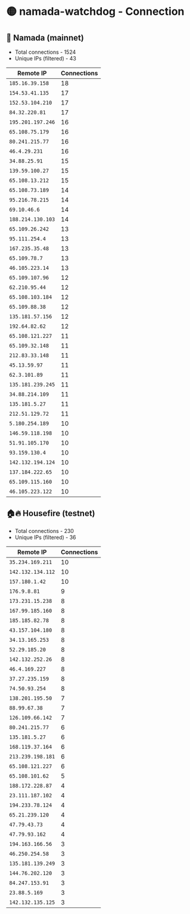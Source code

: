 # 🟡 namada-watchdog - Connection

## 🚀 Namada (mainnet)
- Total connections - 1524
- Unique IPs (filtered) - 43

| Remote IP | Connections |
|-----------|-------------|
| `185.16.39.158` | 18 |
| `154.53.41.135` | 17 |
| `152.53.104.210` | 17 |
| `84.32.220.81` | 17 |
| `195.201.197.246` | 16 |
| `65.108.75.179` | 16 |
| `80.241.215.77` | 16 |
| `46.4.29.231` | 16 |
| `34.88.25.91` | 15 |
| `139.59.100.27` | 15 |
| `65.108.13.212` | 15 |
| `65.108.73.189` | 14 |
| `95.216.78.215` | 14 |
| `69.10.46.6` | 14 |
| `188.214.130.103` | 14 |
| `65.109.26.242` | 13 |
| `95.111.254.4` | 13 |
| `167.235.35.48` | 13 |
| `65.109.78.7` | 13 |
| `46.105.223.14` | 13 |
| `65.109.107.96` | 12 |
| `62.210.95.44` | 12 |
| `65.108.103.184` | 12 |
| `65.109.88.38` | 12 |
| `135.181.57.156` | 12 |
| `192.64.82.62` | 12 |
| `65.108.121.227` | 11 |
| `65.109.32.148` | 11 |
| `212.83.33.148` | 11 |
| `45.13.59.97` | 11 |
| `62.3.101.89` | 11 |
| `135.181.239.245` | 11 |
| `34.88.214.109` | 11 |
| `135.181.5.27` | 11 |
| `212.51.129.72` | 11 |
| `5.180.254.189` | 10 |
| `146.59.118.198` | 10 |
| `51.91.105.170` | 10 |
| `93.159.130.4` | 10 |
| `142.132.194.124` | 10 |
| `137.184.222.65` | 10 |
| `65.109.115.160` | 10 |
| `46.105.223.122` | 10 |

## 🏠🔥 Housefire (testnet)

- Total connections - 230
- Unique IPs (filtered) - 36

| Remote IP | Connections |
|-----------|-------------|
| `35.234.169.211` | 10 |
| `142.132.134.112` | 10 |
| `157.180.1.42` | 10 |
| `176.9.8.81` | 9 |
| `173.231.15.238` | 8 |
| `167.99.185.160` | 8 |
| `185.185.82.78` | 8 |
| `43.157.104.180` | 8 |
| `34.13.165.253` | 8 |
| `52.29.185.20` | 8 |
| `142.132.252.26` | 8 |
| `46.4.169.227` | 8 |
| `37.27.235.159` | 8 |
| `74.50.93.254` | 8 |
| `138.201.195.50` | 7 |
| `88.99.67.38` | 7 |
| `126.109.66.142` | 7 |
| `80.241.215.77` | 6 |
| `135.181.5.27` | 6 |
| `168.119.37.164` | 6 |
| `213.239.198.181` | 6 |
| `65.108.121.227` | 6 |
| `65.108.101.62` | 5 |
| `188.172.228.87` | 4 |
| `23.111.187.102` | 4 |
| `194.233.78.124` | 4 |
| `65.21.239.120` | 4 |
| `47.79.43.73` | 4 |
| `47.79.93.162` | 4 |
| `194.163.166.56` | 3 |
| `46.250.254.58` | 3 |
| `135.181.139.249` | 3 |
| `144.76.202.120` | 3 |
| `84.247.153.91` | 3 |
| `23.88.5.169` | 3 |
| `142.132.135.125` | 3 |

